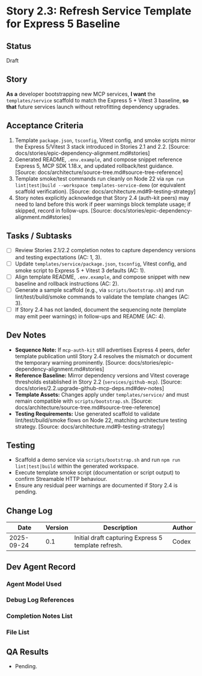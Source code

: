 # Story 2.3: Refresh Service Template for Express 5 Baseline

## Status
Draft

## Story
**As a** developer bootstrapping new MCP services,
**I want** the `templates/service` scaffold to match the Express 5 + Vitest 3 baseline,
**so that** future services launch without retrofitting dependency upgrades.

## Acceptance Criteria
1. Template `package.json`, `tsconfig`, Vitest config, and smoke scripts mirror the Express 5/Vitest 3 stack introduced in Stories 2.1 and 2.2. [Source: docs/stories/epic-dependency-alignment.md#stories]
2. Generated README, `.env.example`, and compose snippet reference Express 5, MCP SDK 1.18.x, and updated rollback/test guidance. [Source: docs/architecture/source-tree.md#source-tree-reference]
3. Template smoke/test commands run cleanly on Node 22 via `npm run lint|test|build --workspace templates-service-demo` (or equivalent scaffold verification). [Source: docs/architecture.md#9-testing-strategy]
4. Story notes explicitly acknowledge that Story 2.4 (auth-kit peers) may need to land before this work if peer warnings block template usage; if skipped, record in follow-ups. [Source: docs/stories/epic-dependency-alignment.md#stories]

## Tasks / Subtasks
- [ ] Review Stories 2.1/2.2 completion notes to capture dependency versions and testing expectations (AC: 1, 3).
- [ ] Update `templates/service/package.json`, `tsconfig`, Vitest config, and smoke script to Express 5 + Vitest 3 defaults (AC: 1).
- [ ] Align template README, `.env.example`, and compose snippet with new baseline and rollback instructions (AC: 2).
- [ ] Generate a sample scaffold (e.g., via `scripts/bootstrap.sh`) and run lint/test/build/smoke commands to validate the template changes (AC: 3).
- [ ] If Story 2.4 has not landed, document the sequencing note (template may emit peer warnings) in follow-ups and README (AC: 4).

## Dev Notes
- **Sequence Note:** If `mcp-auth-kit` still advertises Express 4 peers, defer template publication until Story 2.4 resolves the mismatch or document the temporary warning prominently. [Source: docs/stories/epic-dependency-alignment.md#stories]
- **Reference Baseline:** Mirror dependency versions and Vitest coverage thresholds established in Story 2.2 (`services/github-mcp`). [Source: docs/stories/2.2.upgrade-github-mcp-deps.md#dev-notes]
- **Template Assets:** Changes apply under `templates/service/` and must remain compatible with `scripts/bootstrap.sh`. [Source: docs/architecture/source-tree.md#source-tree-reference]
- **Testing Requirements:** Use generated scaffold to validate lint/test/build/smoke flows on Node 22, matching architecture testing strategy. [Source: docs/architecture.md#9-testing-strategy]

## Testing
- Scaffold a demo service via `scripts/bootstrap.sh` and run `npm run lint|test|build` within the generated workspace.
- Execute template smoke script (documentation or script output) to confirm Streamable HTTP behaviour.
- Ensure any residual peer warnings are documented if Story 2.4 is pending.

## Change Log
| Date       | Version | Description                                           | Author |
|------------|---------|-------------------------------------------------------|--------|
| 2025-09-24 | 0.1     | Initial draft capturing Express 5 template refresh. | Codex |

## Dev Agent Record
### Agent Model Used

### Debug Log References

### Completion Notes List

### File List

## QA Results
- Pending.
